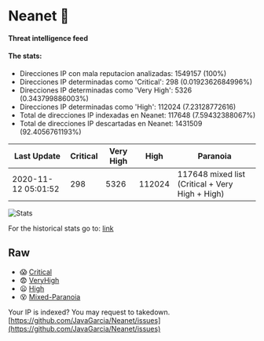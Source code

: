 # Neanet :hocho:
#### Threat intelligence feed
#### The stats:

- Direcciones IP con mala reputacion analizadas: 1549157 (100%)
- Direcciones IP determinadas como 'Critical':  298 (0.0192362684996%)
- Direcciones IP determinadas como 'Very High':  5326 (0.343799886003%)
- Direcciones IP determinadas como 'High':  112024 (7.23128772616)
- Total de direcciones IP indexadas en Neanet:  117648 (7.59432388067%)
- Total de direcciones IP descartadas en Neanet:  1431509 (92.4056761193%)

| Last Update | Critical | Very High | High | Paranoia |
| --- | --- | --- | --- | --- |
| 2020-11-12 05:01:52 | 298 | 5326 | 112024 | 117648 mixed list (Critical + Very High + High)|

![Stats](https://docs.google.com/spreadsheets/d/e/2PACX-1vSnaNMIXVabIpDJjufMlzH7poXnshF3mgd8Is1g9ytUEzVsP5my4Trn8f-xkoLLQ38xpL3HtmUexLo6/pubchart?oid=501124687&format=image)

For the historical stats go to: [link](/stats.csv)
## Raw
- :scream: [Critical](https://raw.githubusercontent.com/JavaGarcia/Neanet/master/blacklists/neanet_critical.txt)
- :fearful: [VeryHigh](https://raw.githubusercontent.com/JavaGarcia/Neanet/master/blacklists/neanet_veryHigh.txtt)
- :frowning: [High](https://raw.githubusercontent.com/JavaGarcia/Neanet/master/blacklists/neanet_high.txt)
- :dizzy_face: [Mixed-Paranoia](https://raw.githubusercontent.com/JavaGarcia/Neanet/master/blacklists/neanet_all.txt)


Your IP is indexed? You may request to takedown. [https://github.com/JavaGarcia/Neanet/issues](https://github.com/JavaGarcia/Neanet/issues)

































































































































































































































































































































































































































































































































































































































































































































































































































































































































































































































































































































































































































































































































































































































































































































































































































































































































































































































































































































































































































































































































































